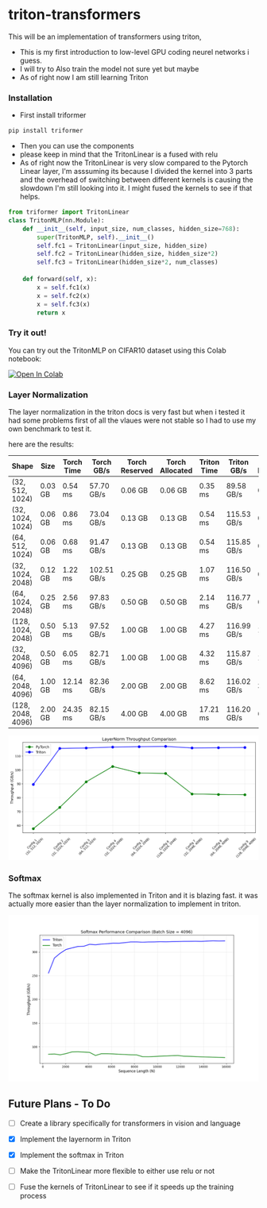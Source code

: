 # triton-transformers

This will be an implementation of  transformers using triton, 
- This is my first introduction to low-level GPU coding neurel networks i guess. 
- I will try to Also train the model not sure yet but maybe 
- As of right now I am still learning Triton 

### Installation 
- First install triformer 
```bash
pip install triformer
```
- Then you can use the components 
- please keep in mind that the TritonLinear is a fused with relu
- As of right now the TritonLinear is very slow compared to the Pytorch Linear layer, I'm asssuming its because I divided the kernel into 3 parts and the overhead of switching between different kernels is causing the slowdown I'm still looking into it. I might fused the kernels to see if that helps. 


```python
from triformer import TritonLinear
class TritonMLP(nn.Module):
    def __init__(self, input_size, num_classes, hidden_size=768):
        super(TritonMLP, self).__init__()
        self.fc1 = TritonLinear(input_size, hidden_size)
        self.fc2 = TritonLinear(hidden_size, hidden_size*2)
        self.fc3 = TritonLinear(hidden_size*2, num_classes)

    def forward(self, x):
        x = self.fc1(x)
        x = self.fc2(x)
        x = self.fc3(x)
        return x
```

### Try it out!

You can try out the TritonMLP on CIFAR10 dataset using this Colab notebook:

[![Open In Colab](https://colab.research.google.com/assets/colab-badge.svg)](https://colab.research.google.com/drive/1tupdi2hgIEY9zSZ9N47LmdUmbn3IE9pO?usp=sharing)



### Layer Normalization

The layer normalization in the triton docs is very fast but when i tested it had some problems first of all the vlaues were not stable so I had to use my own benchmark to test it. 

here are the results:

| Shape | Size | Torch Time | Torch GB/s | Torch Reserved | Torch Allocated | Triton Time | Triton GB/s | Triton Reserved | Triton Allocated | Speedup |
|-------|------|------------|------------|----------------|-----------------|-------------|-------------|-----------------|------------------|----------|
| (32, 512, 1024) | 0.03 GB | 0.54 ms | 57.70 GB/s | 0.06 GB | 0.06 GB | 0.35 ms | 89.58 GB/s | 0.10 GB | 0.06 GB | 1.55x |
| (32, 1024, 1024) | 0.06 GB | 0.86 ms | 73.04 GB/s | 0.13 GB | 0.13 GB | 0.54 ms | 115.53 GB/s | 0.19 GB | 0.13 GB | 1.58x |
| (64, 512, 1024) | 0.06 GB | 0.68 ms | 91.47 GB/s | 0.13 GB | 0.13 GB | 0.54 ms | 115.85 GB/s | 0.19 GB | 0.13 GB | 1.27x |
| (32, 1024, 2048) | 0.12 GB | 1.22 ms | 102.51 GB/s | 0.25 GB | 0.25 GB | 1.07 ms | 116.50 GB/s | 0.38 GB | 0.25 GB | 1.14x |
| (64, 1024, 2048) | 0.25 GB | 2.56 ms | 97.83 GB/s | 0.50 GB | 0.50 GB | 2.14 ms | 116.77 GB/s | 0.75 GB | 0.50 GB | 1.19x |
| (128, 1024, 2048) | 0.50 GB | 5.13 ms | 97.52 GB/s | 1.00 GB | 1.00 GB | 4.27 ms | 116.99 GB/s | 1.50 GB | 1.00 GB | 1.20x |
| (32, 2048, 4096) | 0.50 GB | 6.05 ms | 82.71 GB/s | 1.00 GB | 1.00 GB | 4.32 ms | 115.87 GB/s | 1.50 GB | 1.00 GB | 1.40x |
| (64, 2048, 4096) | 1.00 GB | 12.14 ms | 82.36 GB/s | 2.00 GB | 2.00 GB | 8.62 ms | 116.02 GB/s | 3.00 GB | 2.00 GB | 1.41x |
| (128, 2048, 4096) | 2.00 GB | 24.35 ms | 82.15 GB/s | 4.00 GB | 4.00 GB | 17.21 ms | 116.20 GB/s | 6.01 GB | 4.00 GB | 1.41x |

![LayerNorm Performance](triformer/images/layernorm.png)

### Softmax
The softmax kernel is also implemented in Triton and it is blazing fast. it was actually more easier than the layer normalization to implement in triton.


![Softmax Performance](triformer/images/softmax.png)


## Future Plans - To Do
- [ ] Create a library specifically for transformers in vision and language
- [x] Implement the layernorm in Triton 
- [x] Implement the softmax in Triton 
- [ ] Make the TritonLinear more flexible to either use relu or not
- [ ] Fuse the kernels of TritonLinear to see if it speeds up the training process 

